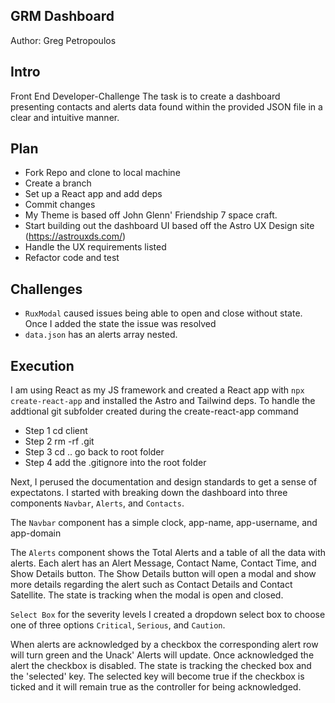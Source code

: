 ## GRM Dashboard

Author: Greg Petropoulos

## Intro 
Front End Developer-Challenge
The task is to create a dashboard presenting contacts and alerts data found within the provided JSON file in a clear and intuitive manner. 
## Plan
- Fork Repo and clone to local machine
- Create a branch
- Set up a React app and add deps
- Commit changes 
- My Theme is based off John Glenn' Friendship 7 space craft.
- Start building out the dashboard UI based off the Astro UX Design site (https://astrouxds.com/)
- Handle the UX requirements listed
- Refactor code and test


## Challenges
- `RuxModal` caused issues being able to open and close without state. Once I added the state the issue was resolved
- `data.json` has an alerts array nested. 

## Execution
I am using React as my JS framework and created a React app with `npx create-react-app` and installed the Astro and Tailwind deps. To handle the addtional git subfolder created during the create-react-app command
- Step 1 cd client
- Step 2 rm -rf .git 
- Step 3 cd ..     go  back to root folder 
- Step 4 add the .gitignore into the root folder 

 Next, I perused the documentation and design standards to get a sense of expectatons. I started with breaking down the dashboard into three components `Navbar`, `Alerts`, and `Contacts`. 

 The `Navbar` component has a simple clock, app-name, app-username, and app-domain

 The `Alerts` component shows the Total Alerts and a table of all the data with alerts. Each alert has an Alert Message, Contact Name, Contact Time, and Show Details button. The Show Details button will open a modal and show more details regarding the alert such as Contact Details and Contact Satellite. The state is tracking when the modal is open and closed.

 `Select Box` for the severity levels I created a dropdown select box to choose one of three options `Critical`, `Serious`, and `Caution`. 

 When alerts are acknowledged by a checkbox the corresponding alert row will turn green and the Unack' Alerts will update. Once acknowledged the alert the checkbox is disabled. The state is tracking the checked box and the 'selected' key. The selected key will become true if the checkbox is ticked and it will remain true as the controller for being acknowledged. 
